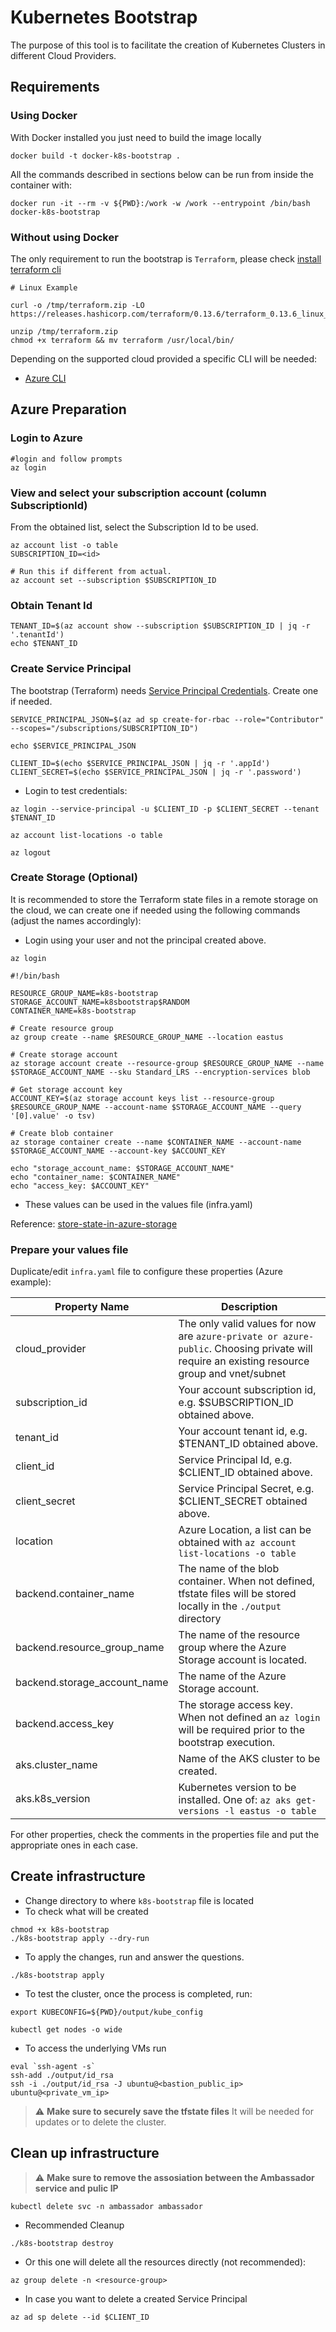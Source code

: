 # Kubernetes Bootstrap

The purpose of this tool is to facilitate the creation of Kubernetes Clusters in different Cloud Providers.

## Requirements

### Using Docker
With Docker installed you just need to build the image locally

```
docker build -t docker-k8s-bootstrap .
```

All the commands described in sections below can be run from inside the container with:

```
docker run -it --rm -v ${PWD}:/work -w /work --entrypoint /bin/bash docker-k8s-bootstrap
```

### Without using Docker

The only requirement to run the bootstrap is `Terraform`, please check [install terraform cli](https://learn.hashicorp.com/tutorials/terraform/install-cli#install-terraform)

```
# Linux Example

curl -o /tmp/terraform.zip -LO https://releases.hashicorp.com/terraform/0.13.6/terraform_0.13.6_linux_amd64.zip

unzip /tmp/terraform.zip
chmod +x terraform && mv terraform /usr/local/bin/
```

Depending on the supported cloud provided a specific CLI will be needed:

- [Azure CLI](https://docs.microsoft.com/en-us/cli/azure/install-azure-cli)

## Azure Preparation

### Login to Azure
```
#login and follow prompts
az login
```

### View and select your subscription account (column SubscriptionId)

From the obtained list, select the Subscription Id to be used.

```
az account list -o table
SUBSCRIPTION_ID=<id>

# Run this if different from actual.
az account set --subscription $SUBSCRIPTION_ID
```

### Obtain Tenant Id

```
TENANT_ID=$(az account show --subscription $SUBSCRIPTION_ID | jq -r '.tenantId')
echo $TENANT_ID
```

### Create Service Principal

The bootstrap (Terraform) needs [Service Principal Credentials](https://registry.terraform.io/providers/hashicorp/azurerm/latest/docs/guides/service_principal_client_secret). Create one if needed.

```
SERVICE_PRINCIPAL_JSON=$(az ad sp create-for-rbac --role="Contributor" --scopes="/subscriptions/SUBSCRIPTION_ID")

echo $SERVICE_PRINCIPAL_JSON

CLIENT_ID=$(echo $SERVICE_PRINCIPAL_JSON | jq -r '.appId')
CLIENT_SECRET=$(echo $SERVICE_PRINCIPAL_JSON | jq -r '.password')

```

- Login to test credentials:

```
az login --service-principal -u $CLIENT_ID -p $CLIENT_SECRET --tenant $TENANT_ID

az account list-locations -o table

az logout
```

### Create Storage (Optional)
It is recommended to store the Terraform state files in a remote storage on the cloud, we can create one if needed using the following commands (adjust the names accordingly):

- Login using your user and not the principal created above.
```
az login
```
```
#!/bin/bash

RESOURCE_GROUP_NAME=k8s-bootstrap
STORAGE_ACCOUNT_NAME=k8sbootstrap$RANDOM
CONTAINER_NAME=k8s-bootstrap

# Create resource group
az group create --name $RESOURCE_GROUP_NAME --location eastus

# Create storage account
az storage account create --resource-group $RESOURCE_GROUP_NAME --name $STORAGE_ACCOUNT_NAME --sku Standard_LRS --encryption-services blob

# Get storage account key
ACCOUNT_KEY=$(az storage account keys list --resource-group $RESOURCE_GROUP_NAME --account-name $STORAGE_ACCOUNT_NAME --query '[0].value' -o tsv)

# Create blob container
az storage container create --name $CONTAINER_NAME --account-name $STORAGE_ACCOUNT_NAME --account-key $ACCOUNT_KEY

echo "storage_account_name: $STORAGE_ACCOUNT_NAME"
echo "container_name: $CONTAINER_NAME"
echo "access_key: $ACCOUNT_KEY"
```

- These values can be used in the values file (infra.yaml)

Reference: [store-state-in-azure-storage](https://docs.microsoft.com/en-us/azure/developer/terraform/store-state-in-azure-storage)

### Prepare your values file

Duplicate/edit `infra.yaml` file to configure these properties (Azure example):

| Property Name       | Description                                                                           |
|---------------------|---------------------------------------------------------------------------------------|
| cloud_provider      | The only valid values for now are `azure-private or azure-public`.  Choosing private will require an existing resource group and vnet/subnet                                          |
| subscription_id     | Your account subscription id, e.g. $SUBSCRIPTION_ID obtained above.                   |
| tenant_id           | Your account tenant id, e.g. $TENANT_ID obtained above.                               |
| client_id           | Service Principal Id, e.g. $CLIENT_ID obtained above.                                 |
| client_secret       | Service Principal Secret, e.g. $CLIENT_SECRET obtained above.                         |
| location            | Azure Location, a list can be obtained with `az account list-locations -o table`      |
| backend.container_name         |  The name of the blob container. When not defined, tfstate files will be stored locally in the `./output` directory  |
| backend.resource_group_name        |  The name of the resource group where the Azure Storage account is located.                                                |
| backend.storage_account_name         | The name of the Azure Storage account.  |
| backend.access_key         | The storage access key. When not defined an `az login` will be required prior to the bootstrap execution.  |
| aks.cluster_name        | Name of the AKS cluster to be created.                                                |
| aks.k8s_version         | Kubernetes version to be installed. One of: `az aks get-versions -l eastus -o table`  |


For other properties, check the comments in the properties file and put the appropriate ones in each case.

## Create infrastructure

- Change directory to where `k8s-bootstrap` file is located
- To check what will be created
```
chmod +x k8s-bootstrap
./k8s-bootstrap apply --dry-run
```
- To apply the changes, run and answer the questions.
```
./k8s-bootstrap apply
```
- To test the cluster, once the process is completed, run:
```
export KUBECONFIG=${PWD}/output/kube_config

kubectl get nodes -o wide
```

- To access the underlying VMs run
```
eval `ssh-agent -s`
ssh-add ./output/id_rsa
ssh -i ./output/id_rsa -J ubuntu@<bastion_public_ip> ubuntu@<private_vm_ip>
```

> :warning: **Make sure to securely save the tfstate files**
> It will be needed for updates or to delete the cluster.

## Clean up infrastructure

> :warning: **Make sure to remove the assosiation between the Ambassador service and pulic IP**

```
kubectl delete svc -n ambassador ambassador
```

- Recommended Cleanup
```
./k8s-bootstrap destroy
```

- Or this one will delete all the resources directly (not recommended):
```
az group delete -n <resource-group>
```

- In case you want to delete a created Service Principal
```
az ad sp delete --id $CLIENT_ID
```